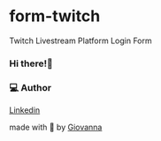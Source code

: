 # form-twitch

Twitch Livestream Platform Login Form

### Hi there!👋

### 💻 Author
[Linkedin](https://www.linkedin.com/in/giovannalinda)
  
made with :purple_heart: by [Giovanna](https://www.linkedin.com/in/giovannalinda)
